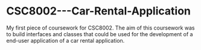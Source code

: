 # CSC8002---Car-Rental-Application
My first piece of coursework for CSC8002. The aim of this coursework was to build interfaces and classes that could be used for the development of a end-user application of a car rental application.
